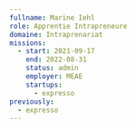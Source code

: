 ```yaml
---
fullname: Marine Iehl
role: Apprentie Intrapreneure
domaine: Intraprenariat
missions:
  - start: 2021-09-17
    end: 2022-08-31
    status: admin
    employer: MEAE
    startups:
      - expresso
previously:
  - expresso
---
```

